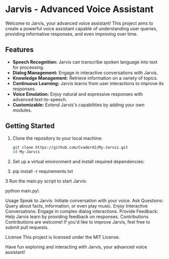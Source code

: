 # Jarvis - Advanced Voice Assistant

Welcome to Jarvis, your advanced voice assistant! This project aims to create a powerful voice assistant capable of understanding user queries, providing informative responses, and even improving over time.

## Features

- **Speech Recognition:** Jarvis can transcribe spoken language into text for processing.
- **Dialog Management:** Engage in interactive conversations with Jarvis.
- **Knowledge Management:** Retrieve information on a variety of topics.
- **Continuous Learning:** Jarvis learns from user interactions to improve its responses.
- **Voice Emulation:** Enjoy natural and expressive responses with advanced text-to-speech.
- **Customizable:** Extend Jarvis's capabilities by adding your own modules.

## Getting Started

1. Clone the repository to your local machine:

   ```bash
   git clone https://github.com/Cvader42/My-Jarvis.git
   cd My-Jarvis

1. Set up a virtual environment and install required dependencies:

2. pip install -r requirements.txt

3 Run the main.py script to start Jarvis:

python main.py\

Usage
Speak to Jarvis: Initiate conversation with your voice.
Ask Questions: Query about facts, information, or even play music.
Enjoy Interactive Conversations: Engage in complex dialog interactions.
Provide Feedback: Help Jarvis learn by providing feedback on responses.
Contributions
Contributions are welcome! If you'd like to improve Jarvis, feel free to submit pull requests.

License
This project is licensed under the MIT License.

Have fun exploring and interacting with Jarvis, your advanced voice assistant!
